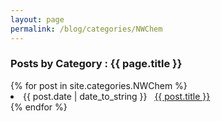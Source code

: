 ```yaml
---
layout: page
permalink: /blog/categories/NWChem
---
```


<h3> Posts by Category : {{ page.title }} </h3>

<div class="card">
{% for post in site.categories.NWChem %}
 <li class="category-posts"><span>{{ post.date | date_to_string }}</span> &nbsp; <a href="{{ post.url }}">{{ post.title }}</a></li>
{% endfor %}
</div>
